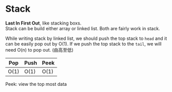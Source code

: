 # Stack
<b>Last In First Out</b>, like stacking boxs. <br>
Stack can be build either array or linked list. Both are fairly work in stack.

While writing stack by linked list, we should push the top stack to `head` and it can be easily pop out by O(1). If we push the top stack to the `tail`, we will need O(n) to pop out. (由高至低)

| Pop | Push | Peek |
|-----|------|------|
| O(1)| O(1) | O(1) |

Peek: view the top most data

